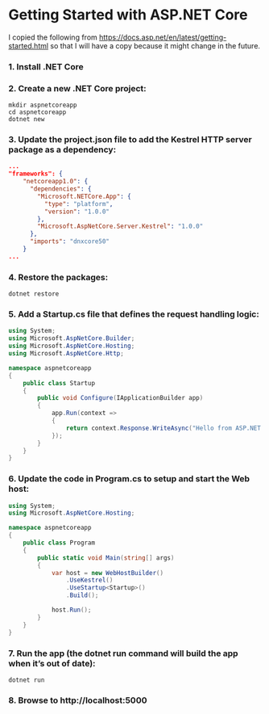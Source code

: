 # Getting Started with ASP.NET Core

I copied the following from https://docs.asp.net/en/latest/getting-started.html so that I will have a copy because it might change in the future.


### 1. Install .NET Core
### 2. Create a new .NET Core project:
```
mkdir aspnetcoreapp
cd aspnetcoreapp
dotnet new
```

### 3. Update the project.json file to add the Kestrel HTTP server package as a dependency:
``` JSON
...
"frameworks": {
    "netcoreapp1.0": {
      "dependencies": {
        "Microsoft.NETCore.App": {
          "type": "platform",
          "version": "1.0.0"
        },
        "Microsoft.AspNetCore.Server.Kestrel": "1.0.0"
      },
      "imports": "dnxcore50"
    }
...
```

### 4. Restore the packages:
`dotnet restore`

### 5. Add a Startup.cs file that defines the request handling logic:

``` C#
using System;
using Microsoft.AspNetCore.Builder;
using Microsoft.AspNetCore.Hosting;
using Microsoft.AspNetCore.Http;

namespace aspnetcoreapp
{
    public class Startup
    {
        public void Configure(IApplicationBuilder app)
        {
            app.Run(context =>
            {
                return context.Response.WriteAsync("Hello from ASP.NET Core!");
            });
        }
    }
}
```

### 6. Update the code in Program.cs to setup and start the Web host:

``` C#
using System;
using Microsoft.AspNetCore.Hosting;

namespace aspnetcoreapp
{
    public class Program
    {
        public static void Main(string[] args)
        {
            var host = new WebHostBuilder()
                .UseKestrel()
                .UseStartup<Startup>()
                .Build();

            host.Run();
        }
    }
}
```

### 7. Run the app (the dotnet run command will build the app when it’s out of date):

`dotnet run`

### 8. Browse to http://localhost:5000